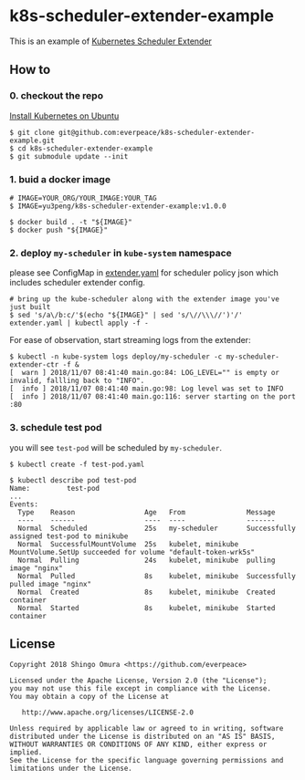# k8s-scheduler-extender-example
This is an example of [Kubernetes Scheduler Extender](https://github.com/kubernetes/community/blob/master/contributors/design-proposals/scheduling/scheduler_extender.md)

## How to

### 0. checkout the repo

[Install Kubernetes on Ubuntu](https://github.com/yu3peng/ubuntu-Kubernetes)

```shell
$ git clone git@github.com:everpeace/k8s-scheduler-extender-example.git
$ cd k8s-scheduler-extender-example
$ git submodule update --init
```

### 1. buid a docker image

```
# IMAGE=YOUR_ORG/YOUR_IMAGE:YOUR_TAG
$ IMAGE=yu3peng/k8s-scheduler-extender-example:v1.0.0

$ docker build . -t "${IMAGE}"
$ docker push "${IMAGE}"
```

### 2. deploy `my-scheduler` in `kube-system` namespace
please see ConfigMap in [extender.yaml](extender.yaml) for scheduler policy json which includes scheduler extender config.

```
# bring up the kube-scheduler along with the extender image you've just built
$ sed 's/a\/b:c/'$(echo "${IMAGE}" | sed 's/\//\\\//')'/' extender.yaml | kubectl apply -f -
```

For ease of observation, start streaming logs from the extender:

```console
$ kubectl -n kube-system logs deploy/my-scheduler -c my-scheduler-extender-ctr -f &
[  warn ] 2018/11/07 08:41:40 main.go:84: LOG_LEVEL="" is empty or invalid, fallling back to "INFO".
[  info ] 2018/11/07 08:41:40 main.go:98: Log level was set to INFO
[  info ] 2018/11/07 08:41:40 main.go:116: server starting on the port :80
```

### 3. schedule test pod

you will see `test-pod` will be scheduled by `my-scheduler`.

```
$ kubectl create -f test-pod.yaml

$ kubectl describe pod test-pod
Name:         test-pod
...
Events:
  Type    Reason                 Age   From               Message
  ----    ------                 ----  ----               -------
  Normal  Scheduled              25s   my-scheduler       Successfully assigned test-pod to minikube
  Normal  SuccessfulMountVolume  25s   kubelet, minikube  MountVolume.SetUp succeeded for volume "default-token-wrk5s"
  Normal  Pulling                24s   kubelet, minikube  pulling image "nginx"
  Normal  Pulled                 8s    kubelet, minikube  Successfully pulled image "nginx"
  Normal  Created                8s    kubelet, minikube  Created container
  Normal  Started                8s    kubelet, minikube  Started container
```


## License

```
Copyright 2018 Shingo Omura <https://github.com/everpeace>

Licensed under the Apache License, Version 2.0 (the "License");
you may not use this file except in compliance with the License.
You may obtain a copy of the License at

   http://www.apache.org/licenses/LICENSE-2.0

Unless required by applicable law or agreed to in writing, software
distributed under the License is distributed on an "AS IS" BASIS,
WITHOUT WARRANTIES OR CONDITIONS OF ANY KIND, either express or implied.
See the License for the specific language governing permissions and
limitations under the License.
```
